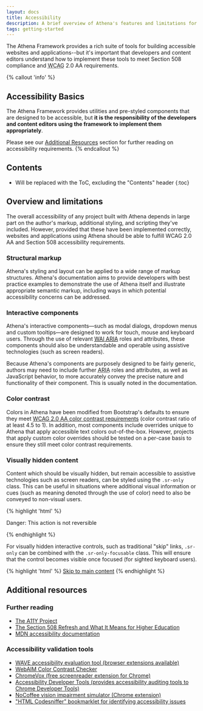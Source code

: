 ```yaml
---
layout: docs
title: Accessibility
description: A brief overview of Athena's features and limitations for the creation of accessible content.
tags: getting-started
---
```


The Athena Framework provides a rich suite of tools for building accessible websites and applications--but it's important that developers and content editors understand how to implement these tools to meet Section 508 compliance and <abbr title="Web Content Accessibility Guidelines">WCAG</abbr> 2.0 AA requirements.

{% callout 'info' %}
## Accessibility Basics
The Athena Framework provides utilities and pre-styled components that are designed to be accessible, but **it is the responsibility of the developers and content editors using the framework to implement them appropriately**.

Please see our [Additional Resources](#additional-resources) section for further reading on accessibility requirements.
{% endcallout %}


## Contents

* Will be replaced with the ToC, excluding the "Contents" header
{:toc}


## Overview and limitations

The overall accessibility of any project built with Athena depends in large part on the author's markup, additional styling, and scripting they've included. However, provided that these have been implemented correctly, websites and applications using Athena should be able to fulfill WCAG 2.0 AA and Section 508 accessibility requirements.

### Structural markup

Athena's styling and layout can be applied to a wide range of markup structures. Athena's documentation aims to provide developers with best practice examples to demonstrate the use of Athena itself and illustrate appropriate semantic markup, including ways in which potential accessibility concerns can be addressed.

### Interactive components

Athena's interactive components—such as modal dialogs, dropdown menus and custom tooltips—are designed to work for touch, mouse and keyboard users. Through the use of relevant [<abbr title="Web Accessibility Initiative">WAI</abbr> <abbr title="Accessible Rich Internet Applications">ARIA</abbr>](https://www.w3.org/WAI/intro/aria) roles and attributes, these components should also be understandable and operable using assistive technologies (such as screen readers).

Because Athena's components are purposely designed to be fairly generic, authors may need to include further <abbr title="Accessible Rich Internet Applications">ARIA</abbr> roles and attributes, as well as JavaScript behavior, to more accurately convey the precise nature and functionality of their component. This is usually noted in the documentation.

### Color contrast

Colors in Athena have been modified from Bootstrap's defaults to ensure they meet [WCAG 2.0 AA color contrast requirements](https://www.w3.org/TR/UNDERSTANDING-WCAG20/visual-audio-contrast-contrast.html) (color contrast ratio of at least 4.5 to 1). In addition, most components include overrides unique to Athena that apply accessible text colors out-of-the-box. However, projects that apply custom color overrides should be tested on a per-case basis to ensure they still meet color contrast requirements.

### Visually hidden content

Content which should be visually hidden, but remain accessible to assistive technologies such as screen readers, can be styled using the `.sr-only` class. This can be useful in situations where additional visual information or cues (such as meaning denoted through the use of color) need to also be conveyed to non-visual users.

{% highlight 'html' %}
<p class="text-danger">
  <span class="sr-only">Danger: </span>
  This action is not reversible
</p>
{% endhighlight %}

For visually hidden interactive controls, such as traditional "skip" links, `.sr-only` can be combined with the `.sr-only-focusable` class. This will ensure that the control becomes visible once focused (for sighted keyboard users).

{% highlight 'html' %}
<a class="sr-only sr-only-focusable" href="#content">Skip to main content</a>
{% endhighlight %}


## Additional resources

### Further reading
- [The A11Y Project](http://a11yproject.com/)
- [The Section 508 Refresh and What It Means for Higher Education](https://er.educause.edu/articles/2017/12/the-section-508-refresh-and-what-it-means-for-higher-education)
- [MDN accessibility documentation](https://developer.mozilla.org/en-US/docs/Web/Accessibility)

### Accessibility validation tools
- [WAVE accessibility evaluation tool (browser extensions available)](https://wave.webaim.org/)
- [WebAIM Color Contrast Checker](https://webaim.org/resources/contrastchecker/)
- [ChromeVox (free screenreader extension for Chrome)](https://chrome.google.com/webstore/detail/chromevox/kgejglhpjiefppelpmljglcjbhoiplfn?hl=en)
- [Accessibility Developer Tools (provides accessibility auditing tools to Chrome Developer Tools)](https://chrome.google.com/webstore/detail/accessibility-developer-t/fpkknkljclfencbdbgkenhalefipecmb)
- [NoCoffee vision impairment simulator (Chrome extension)](https://chrome.google.com/webstore/detail/nocoffee/jjeeggmbnhckmgdhmgdckeigabjfbddl?hl=en-US)
- ["HTML Codesniffer" bookmarklet for identifying accessibility issues](https://github.com/squizlabs/HTML_CodeSniffer)
